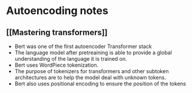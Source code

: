 # Autoencoding notes
## [[Mastering transformers]]


- Bert was one of the first autoencoder Transformer stack
- The language model after pretreaining is able to provide
a global understanding of the language it is trained on.
- Bert uses WordPiece tokenization. 
- The purpose of tokenizers for transformers and other subtoken architectures 
are to help the model deal with unknown tokens.
- Bert also uses positional encoding to ensure the position 
of the tokens 

